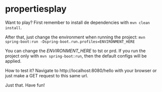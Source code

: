 # propertiesplay

Want to play?
First remember to install de dependencies with `mvn clean install`.

After that, just change the environment when running the project:
`mvn spring-boot:run -Dspring-boot.run.profiles=ENVIRONMENT_HERE`

You can change the _ENVIRONMENT_HERE_ to tst or prd. If you run the
project only with `mvn spring-boot:run`, then the default configs will
be applied.

How to test it? Navigate to http://localhost:8080/hello with your browser 
or just make a GET request to this same url.

Just that. Have fun! 